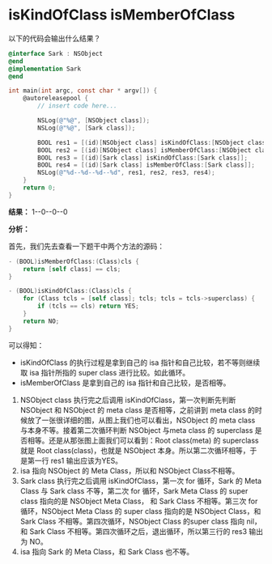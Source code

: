# isKindOfClass   isMemberOfClass

以下的代码会输出什么结果？

```objective-c
@interface Sark : NSObject
@end
@implementation Sark
@end

int main(int argc, const char * argv[]) {
    @autoreleasepool {
        // insert code here...

        NSLog(@"%@", [NSObject class]);
        NSLog(@"%@", [Sark class]);

        BOOL res1 = [(id)[NSObject class] isKindOfClass:[NSObject class]];
        BOOL res2 = [(id)[NSObject class] isMemberOfClass:[NSObject class]];
        BOOL res3 = [(id)[Sark class] isKindOfClass:[Sark class]];
        BOOL res4 = [(id)[Sark class] isMemberOfClass:[Sark class]];
        NSLog(@"%d--%d--%d--%d", res1, res2, res3, res4);
    }
    return 0;
}
```

**结果：** 1--0--0--0

**分析：**

首先，我们先去查看一下题干中两个方法的源码：

```objective-c
- (BOOL)isMemberOfClass:(Class)cls {
    return [self class] == cls;
}

- (BOOL)isKindOfClass:(Class)cls {
    for (Class tcls = [self class]; tcls; tcls = tcls->superclass) {
        if (tcls == cls) return YES;
    }
    return NO;
}
```

可以得知：

- isKindOfClass 的执行过程是拿到自己的 isa 指针和自己比较，若不等则继续取 isa 指针所指的 super class 进行比较。如此循环。
- isMemberOfClass 是拿到自己的 isa 指针和自己比较，是否相等。

1. NSObject class 执行完之后调用 isKindOfClass，第一次判断先判断 NSObject 和 NSObject 的 meta class 是否相等，之前讲到 meta class 的时候放了一张很详细的图，从图上我们也可以看出，NSObject 的 meta class 与本身不等。接着第二次循环判断 NSObject 与meta class 的 superclass 是否相等。还是从那张图上面我们可以看到：Root class(meta) 的 superclass 就是 Root class(class)，也就是 NSObject 本身。所以第二次循环相等，于是第一行 res1 输出应该为YES。
2. isa 指向 NSObject 的 Meta Class，所以和 NSObject Class不相等。
3. Sark class 执行完之后调用 isKindOfClass，第一次 for 循环，Sark 的 Meta Class 与 Sark class 不等，第二次 for 循环，Sark Meta Class 的 super class 指向的是 NSObject Meta Class， 和 Sark Class 不相等。第三次 for 循环，NSObject Meta Class 的 super class 指向的是 NSObject Class，和 Sark Class 不相等。第四次循环，NSObject Class 的super class 指向 nil， 和 Sark Class 不相等。第四次循环之后，退出循环，所以第三行的 res3 输出为 NO。
4. isa 指向 Sark 的 Meta Class，和 Sark Class 也不等。